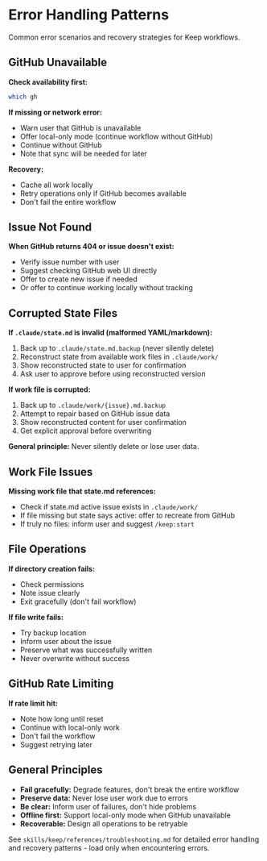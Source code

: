 # Error Handling Patterns

Common error scenarios and recovery strategies for Keep workflows.

## GitHub Unavailable

**Check availability first:**
```bash
which gh
```

**If missing or network error:**
- Warn user that GitHub is unavailable
- Offer local-only mode (continue workflow without GitHub)
- Continue without GitHub
- Note that sync will be needed for later

**Recovery:**
- Cache all work locally
- Retry operations only if GitHub becomes available
- Don't fail the entire workflow

## Issue Not Found

**When GitHub returns 404 or issue doesn't exist:**
- Verify issue number with user
- Suggest checking GitHub web UI directly
- Offer to create new issue if needed
- Or offer to continue working locally without tracking

## Corrupted State Files

**If `.claude/state.md` is invalid (malformed YAML/markdown):**
1. Back up to `.claude/state.md.backup` (never silently delete)
2. Reconstruct state from available work files in `.claude/work/`
3. Show reconstructed state to user for confirmation
4. Ask user to approve before using reconstructed version

**If work file is corrupted:**
1. Back up to `.claude/work/{issue}.md.backup`
2. Attempt to repair based on GitHub issue data
3. Show reconstructed content for user confirmation
4. Get explicit approval before overwriting

**General principle:** Never silently delete or lose user data.

## Work File Issues

**Missing work file that state.md references:**
- Check if state.md active issue exists in `.claude/work/`
- If file missing but state says active: offer to recreate from GitHub
- If truly no files: inform user and suggest `/keep:start`

## File Operations

**If directory creation fails:**
- Check permissions
- Note issue clearly
- Exit gracefully (don't fail workflow)

**If file write fails:**
- Try backup location
- Inform user about the issue
- Preserve what was successfully written
- Never overwrite without success

## GitHub Rate Limiting

**If rate limit hit:**
- Note how long until reset
- Continue with local-only work
- Don't fail the workflow
- Suggest retrying later

## General Principles

- **Fail gracefully:** Degrade features, don't break the entire workflow
- **Preserve data:** Never lose user work due to errors
- **Be clear:** Inform user of failures, don't hide problems
- **Offline first:** Support local-only mode when GitHub unavailable
- **Recoverable:** Design all operations to be retryable

See `skills/keep/references/troubleshooting.md` for detailed error handling and recovery patterns - load only when encountering errors.
